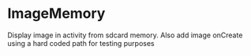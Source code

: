 # ImageMemory
Display image in activity from sdcard memory.
Also add image onCreate using a hard coded path for testing purposes
